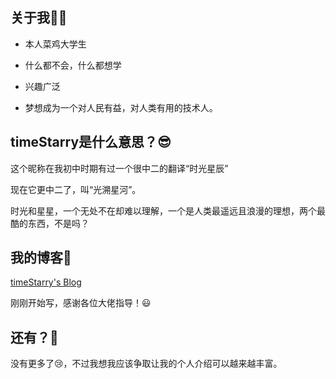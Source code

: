 ## 关于我👩‍💻

- 本人菜鸡大学生

- 什么都不会，什么都想学
- 兴趣广泛
- 梦想成为一个对人民有益，对人类有用的技术人。

## timeStarry是什么意思？😎

这个昵称在我初中时期有过一个很中二的翻译“时光星辰”

现在它更中二了，叫“光溯星河”。

时光和星星，一个无处不在却难以理解，一个是人类最遥远且浪漫的理想，两个最酷的东西，不是吗？

## 我的博客🌌

[timeStarry's Blog](https://timestarry.github.io/)

刚刚开始写，感谢各位大佬指导！😃

## 还有？🍕

没有更多了😢，不过我想我应该争取让我的个人介绍可以越来越丰富。
